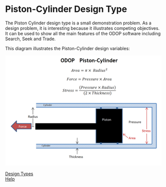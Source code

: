 # Piston-Cylinder Design Type

The Piston Cylinder design type is a small demonstration problem.
As a design problem, it is interesting because it illustrates competing objectives.
It can be used to show all the main features of the ODOP software including Search, Seek and Trade.  

This diagram illustrates the Piston-Cylinder design variables:

![Piston-Cylinder Design Type](/docs/Help/DesignTypes/png/PCylDiagram.png "Piston-Cylinder Design Type")


[Design Types](/docs/Help/DesignTypes)   
[Help](/docs/Help)   

